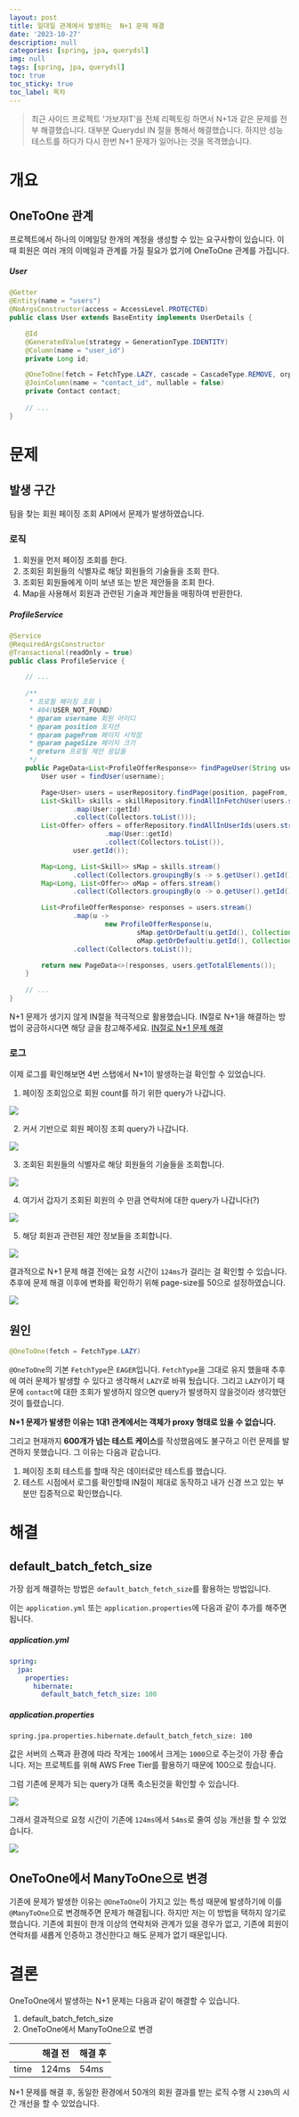 ```yaml
---
layout: post
title: 일대일 관계에서 발생하는  N+1 문제 해결
date: '2023-10-27'
description: null
categories: [spring, jpa, querydsl]
img: null
tags: [spring, jpa, querydsl]
toc: true
toc_sticky: true
toc_label: 목차
---
```


> 최근 사이드 프로젝트 '가보자IT'을 전체 리펙토링 하면서 N+1과 같은 문제를 전부 해결했습니다. 대부분 Querydsl IN 절을 통해서 해결했습니다. 하지만 성능 
> 테스트를 하다가 다시 한번 N+1 문제가 일어나는 것을 목격했습니다.

# 개요

## OneToOne 관계

프로젝트에서 하나의 이메일당 한개의 계정을 생성할 수 있는 요구사항이 있습니다. 이때 회원은 여러 개의 이메일과 관계를 가질 필요가 없기에 OneToOne 관계를 
가집니다.

##### User

```java
@Getter
@Entity(name = "users")
@NoArgsConstructor(access = AccessLevel.PROTECTED)
public class User extends BaseEntity implements UserDetails {

    @Id
    @GeneratedValue(strategy = GenerationType.IDENTITY)
    @Column(name = "user_id")
    private Long id;

    @OneToOne(fetch = FetchType.LAZY, cascade = CascadeType.REMOVE, orphanRemoval = true)
    @JoinColumn(name = "contact_id", nullable = false)
    private Contact contact;
    
    // ...
}
```

# 문제

## 발생 구간

팀을 찾는 회원 페이징 조회 API에서 문제가 발생하였습니다.

### 로직

1. 회원을 먼저 페이징 조회를 한다.
2. 조회된 회원들의 식별자로 해당 회원들의 기술들을 조회 한다.
3. 조회된 회원들에게 이미 보낸 또는 받은 제안들을 조회 한다.
4. Map을 사용해서 회원과 관련된 기술과 제안들을 매핑하여 반환한다.

##### ProfileService

```java
@Service
@RequiredArgsConstructor
@Transactional(readOnly = true)
public class ProfileService {

    // ...
    
    /**
     * 프로필 페이징 조회 |
     * 404(USER_NOT_FOUND)
     * @param username 회원 아이디
     * @param position 포지션
     * @param pageFrom 페이지 시작점
     * @param pageSize 페이지 크기
     * @return 프로필 제안 응답들
     */
    public PageData<List<ProfileOfferResponse>> findPageUser(String username, Position position, long pageFrom, int pageSize) {
        User user = findUser(username);

        Page<User> users = userRepository.findPage(position, pageFrom, pageSize);
        List<Skill> skills = skillRepository.findAllInFetchUser(users.stream()
                .map(User::getId)
                .collect(Collectors.toList()));
        List<Offer> offers = offerRepository.findAllInUserIds(users.stream()
                        .map(User::getId)
                        .collect(Collectors.toList()),
                user.getId());

        Map<Long, List<Skill>> sMap = skills.stream()
                .collect(Collectors.groupingBy(s -> s.getUser().getId()));
        Map<Long, List<Offer>> oMap = offers.stream()
                .collect(Collectors.groupingBy(o -> o.getUser().getId()));

        List<ProfileOfferResponse> responses = users.stream()
                .map(u ->
                        new ProfileOfferResponse(u,
                                sMap.getOrDefault(u.getId(), Collections.emptyList()),
                                oMap.getOrDefault(u.getId(), Collections.emptyList())))
                .collect(Collectors.toList());

        return new PageData<>(responses, users.getTotalElements());
    }
    
    // ...
}
```

N+1 문제가 생기지 않게 IN절을 적극적으로 활용했습니다. IN절로 N+1을 해결하는 방법이 궁금하시다면 해당 글을 참고해주세요. 
[IN절로 N+1 문제 해결](https://gs97ahn.github.io/posts/IN-%EC%A0%88%EB%A1%9C-N-1-%EB%AC%B8%EC%A0%9C-%ED%95%B4%EA%B2%B0/)
 
### 로그

이제 로그를 확인해보면 4번 스탭에서 N+1이 발생하는걸 확인할 수 있었습니다.

1. 페이징 조회임으로 회원 count를 하기 위한 query가 나갑니다.

![](../../assets/img/2023/10/27-1.png)

2. 커서 기반으로 회원 페이징 조회 query가 나갑니다.

![](../../assets/img/2023/10/27-2.png)

3. 조회된 회원들의 식별자로 해당 회원들의 기술들을 조회합니다.

![](../../assets/img/2023/10/27-3.png)

4. 여기서 갑자기 조회된 회원의 수 만큼 연락처에 대한 query가 나갑니다(?)

![](../../assets/img/2023/10/27-4.png)

5. 해당 회원과 관련된 제안 정보들을 조회합니다.

![](../../assets/img/2023/10/27-5.png)


결과적으로 N+1 문제 해결 전에는 요청 시간이 `124ms`가 걸리는 걸 확인할 수 있습니다. 추후에 문제 해결 이후에 변화를 확인하기 위해 page-size를 50으로 
설정하였습니다. 

![](../../assets/img/2023/10/27-6.png)

## 원인

```java
@OneToOne(fetch = FetchType.LAZY)
```

`@OneToOne`의 기본 `FetchType`은 `EAGER`입니다. `FetchType`을 그대로 유지 했을때 추후에 여러 문제가 발생할 수 있다고 생각해서 `LAZY`로 바꿔
뒀습니다. 그리고 `LAZY`이기 때문에 `contact`에 대한 조회가 발생하지 않으면 query가 발생하지 않을것이라 생각했던것이 틀렸습니다.

**N+1 문제가 발생한 이유는 1대1 관계에서는 객체가 proxy 형태로 있을 수 없습니다.**

그리고 현재까지 **600개가 넘는 테스트 케이스**를 작성했음에도 불구하고 이런 문제를 발견하지 못했습니다. 그 이유는 다음과 같습니다.

1. 페이징 조회 테스트를 할때 작은 데이터로만 테스트를 했습니다.
2. 테스트 시점에서 로그를 확인할때 IN절이 제대로 동작하고 내가 신경 쓰고 있는 부분만 집중적으로 확인했습니다.

# 해결

## default_batch_fetch_size

가장 쉽게 해결하는 방법은 `default_batch_fetch_size`를 활용하는 방법입니다.

이는 `application.yml` 또는 `application.properties`에 다음과 같이 추가를 해주면 됩니다.

##### application.yml

```yml
spring:
  jpa:
    properties:
      hibernate:
        default_batch_fetch_size: 100
```

##### application.properties

```properties
spring.jpa.properties.hibernate.default_batch_fetch_size: 100
```

값은 서버의 스팩과 환경에 따라 작게는 `100`에서 크게는 `1000`으로 주는것이 가장 좋습니다. 저는 프로젝트를 위해 AWS Free Tier를 활용하기 때문에 100으로 
줬습니다.

그럼 기존에 문제가 되는 query가 대폭 축소된것을 확인할 수 있습니다.

![](../../assets/img/2023/10/27-7.png)

그래서 결과적으로 요청 시간이 기존에 `124ms`에서  `54ms`로 줄여 성능 개선을 할 수 있었습니다.

![](../../assets/img/2023/10/27-8.png)

## OneToOne에서 ManyToOne으로 변경

기존에 문제가 발생한 이유는 `@OneToOne`이 가지고 있는 특성 때문에 발생하기에 이를 `@ManyToOne`으로 변경해주면 문제가 해결됩니다. 하지만 저는 이 방법을
택하지 않기로 했습니다. 기존에 회원이 한개 이상의 연락처와 관계가 있을 경우가 없고, 기존에 회원이 연락처를 새롭게 인증하고 갱신한다고 해도 문제가 없기 때문입니다.

# 결론

OneToOne에서 발생하는 N+1 문제는 다음과 같이 해결할 수 있습니다.
1. default_batch_fetch_size
2. OneToOne에서 ManyToOne으로 변경

|      | 해결 전  | 해결 후 |
|------|-------|------|
| time | 124ms | 54ms |

N+1 문제를 해결 후, 동일한 환경에서 50개의 회원 결과를 받는 로직 수행 시 `230%`의 시간 개선을 할 수 있었습니다.
